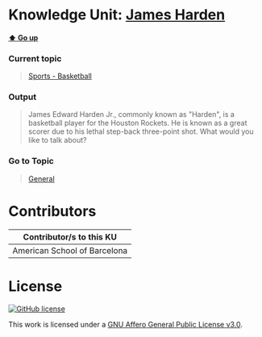 # Knowledge Unit: [James Harden](../../knowledge_units/sports-basketball/james-harden.md)

#### [:arrow_up: Go up](../../topics/sports-basketball.md)
### Current topic
> [Sports - Basketball](../../topics/sports-basketball.md)
### Output
> James Edward Harden Jr., commonly known as &quot;Harden&quot;, is a basketball player for the Houston Rockets. He is known as a great scorer due to his lethal step-back three-point shot. What would you like to talk about?
### Go to Topic
> [General](../../topics/general.md)


# Contributors

| Contributor/s to this KU |
| - | 
| American School of Barcelona |

# License
[![GitHub license](https://img.shields.io/github/license/inbrainz/cerebro)](https://github.com/inbrainz/cerebro/blob/master/LICENSE)

This work is licensed under a [GNU Affero General Public License v3.0](https://www.gnu.org/licenses/agpl-3.0.txt).